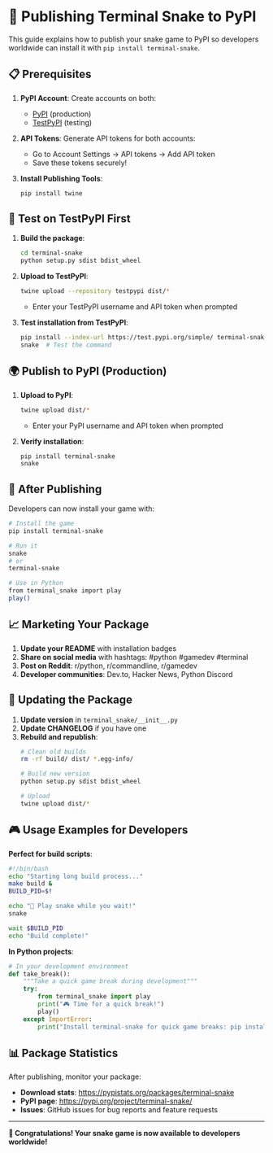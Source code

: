 # 🚀 Publishing Terminal Snake to PyPI

This guide explains how to publish your snake game to PyPI so developers worldwide can install it with `pip install terminal-snake`.

## 📋 Prerequisites

1. **PyPI Account**: Create accounts on both:
   - [PyPI](https://pypi.org/account/register/) (production)
   - [TestPyPI](https://test.pypi.org/account/register/) (testing)

2. **API Tokens**: Generate API tokens for both accounts:
   - Go to Account Settings → API tokens → Add API token
   - Save these tokens securely!

3. **Install Publishing Tools**:
   ```bash
   pip install twine
   ```

## 🧪 Test on TestPyPI First

1. **Build the package**:
   ```bash
   cd terminal-snake
   python setup.py sdist bdist_wheel
   ```

2. **Upload to TestPyPI**:
   ```bash
   twine upload --repository testpypi dist/*
   ```
   - Enter your TestPyPI username and API token when prompted

3. **Test installation from TestPyPI**:
   ```bash
   pip install --index-url https://test.pypi.org/simple/ terminal-snake
   snake  # Test the command
   ```

## 🌍 Publish to PyPI (Production)

1. **Upload to PyPI**:
   ```bash
   twine upload dist/*
   ```
   - Enter your PyPI username and API token when prompted

2. **Verify installation**:
   ```bash
   pip install terminal-snake
   snake
   ```

## 🎯 After Publishing

Developers can now install your game with:

```bash
# Install the game
pip install terminal-snake

# Run it
snake
# or
terminal-snake

# Use in Python
from terminal_snake import play
play()
```

## 📈 Marketing Your Package

1. **Update your README** with installation badges
2. **Share on social media** with hashtags: #python #gamedev #terminal
3. **Post on Reddit**: r/python, r/commandline, r/gamedev
4. **Developer communities**: Dev.to, Hacker News, Python Discord

## 🔄 Updating the Package

1. **Update version** in `terminal_snake/__init__.py`
2. **Update CHANGELOG** if you have one
3. **Rebuild and republish**:
   ```bash
   # Clean old builds
   rm -rf build/ dist/ *.egg-info/
   
   # Build new version
   python setup.py sdist bdist_wheel
   
   # Upload
   twine upload dist/*
   ```

## 🎮 Usage Examples for Developers

**Perfect for build scripts**:
```bash
#!/bin/bash
echo "Starting long build process..."
make build &
BUILD_PID=$!

echo "🐍 Play snake while you wait!"
snake

wait $BUILD_PID
echo "Build complete!"
```

**In Python projects**:
```python
# In your development environment
def take_break():
    """Take a quick game break during development"""
    try:
        from terminal_snake import play
        print("🎮 Time for a quick break!")
        play()
    except ImportError:
        print("Install terminal-snake for quick game breaks: pip install terminal-snake")
```

## 📊 Package Statistics

After publishing, monitor your package:
- **Download stats**: https://pypistats.org/packages/terminal-snake
- **PyPI page**: https://pypi.org/project/terminal-snake/
- **Issues**: GitHub issues for bug reports and feature requests

---

**🎉 Congratulations! Your snake game is now available to developers worldwide!**

